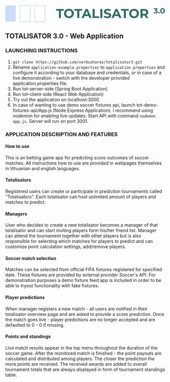 ![Totalisator banner](/readme-assets/logo.png)
## TOTALISATOR 3.0 - Web Application

### LAUNCHING INSTRUCTIONS
1. `git clone https://github.com/verbusharas/totalisator3.git`
2. Rename `application-example.properties` to `application.properties` and configure it according to your database and credentials, or in case of a live demonstration - switch with the developer provided application.properties file.
4. Run tot-server-side (Spring Boot Application)
5. Run tot-client-side (React Web Application)
6. Try out the application on localhost:3000
7. In case of wanting to use demo soccer fixtures api, launch tot-demo-fixtures-api/App.js (Node Express Application). I recommend using nodemon for enabling live updates. Start API with command `nodemon app.js`. Server will run on port 3001.

 ### APPLICATION DESCRIPTION AND FEATURES
 
#### How to use
 This is an betting game app for predicting score outcomes of soccer matches. All instructions how to use are provided in webpages themselves in lithuanian and english languages. 
 
#### Totalisators
Registered users can create or participate in prediction tournaments called "Totalisators". Each totalisator can host unlimited amount of players and matches to predict. 

#### Managers
User who decides to create a new totalisator becomes a manager of that totalisator and can start inviting players form his/her friend list. Manager can attend the tournament together with other players but is also responsible for selecting which matches for players to predict and can customize point calculation settings, add/remove players. 

#### Soccer match selection
Matches can be selected from official FIFA fixtures registered for specified date. These fixtures are provided by external provider Soccer's API. For demonstration purposes a demo fixture feed app is included in order to be able to tryout functionality with fake fixtures. 

#### Player predictions
When manager registers a new match - all users are notified in their totalisator overview page and are asked to provide a score prediction. Once the match goes live - player predictions are no longer accepted and are defaulted to 0 - 0 if missing. 

#### Points and standings
Live match results appear in the top menu throughout the duration of the soccer game. After the monitored match is finished - the point payouts are calculated and distributed among players. The closer the prediction the more points are received. The received awards are added to overall tournament totals that are always displayed in form of tournament standings table.
